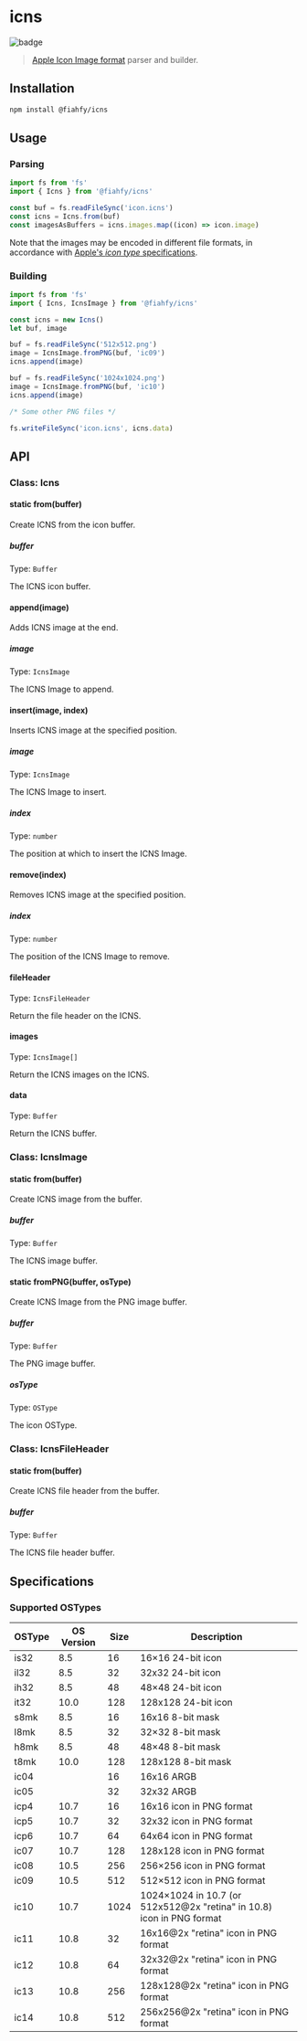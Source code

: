 <!-- markdownlint-disable MD024 -->
# icns

![badge](https://github.com/fiahfy/icns/workflows/Node.js%20Package/badge.svg)

> [Apple Icon Image format](https://en.wikipedia.org/wiki/Apple_Icon_Image_format) parser and builder.

## Installation

```bash
npm install @fiahfy/icns
```

## Usage

### Parsing

```js
import fs from 'fs'
import { Icns } from '@fiahfy/icns'

const buf = fs.readFileSync('icon.icns')
const icns = Icns.from(buf)
const imagesAsBuffers = icns.images.map((icon) => icon.image)
```

Note that the images may be encoded in different file formats, in accordance with [Apple's _icon type_ specifications](https://en.wikipedia.org/wiki/Apple_Icon_Image_format#Icon_types).

### Building

```js
import fs from 'fs'
import { Icns, IcnsImage } from '@fiahfy/icns'

const icns = new Icns()
let buf, image

buf = fs.readFileSync('512x512.png')
image = IcnsImage.fromPNG(buf, 'ic09')
icns.append(image)

buf = fs.readFileSync('1024x1024.png')
image = IcnsImage.fromPNG(buf, 'ic10')
icns.append(image)

/* Some other PNG files */

fs.writeFileSync('icon.icns', icns.data)
```

## API

### Class: Icns

#### static from(buffer)

Create ICNS from the icon buffer.

##### buffer

Type: `Buffer`

The ICNS icon buffer.

#### append(image)

Adds ICNS image at the end.

##### image

Type: `IcnsImage`

The ICNS Image to append.

#### insert(image, index)

Inserts ICNS image at the specified position.

##### image

Type: `IcnsImage`

The ICNS Image to insert.

##### index

Type: `number`

The position at which to insert the ICNS Image.

#### remove(index)

Removes ICNS image at the specified position.

##### index

Type: `number`

The position of the ICNS Image to remove.

#### fileHeader

Type: `IcnsFileHeader`

Return the file header on the ICNS.

#### images

Type: `IcnsImage[]`

Return the ICNS images on the ICNS.

#### data

Type: `Buffer`

Return the ICNS buffer.

### Class: IcnsImage

#### static from(buffer)

Create ICNS image from the buffer.

##### buffer

Type: `Buffer`

The ICNS image buffer.

#### static fromPNG(buffer, osType)

Create ICNS Image from the PNG image buffer.

##### buffer

Type: `Buffer`

The PNG image buffer.

##### osType

Type: `OSType`

The icon OSType.

### Class: IcnsFileHeader

#### static from(buffer)

Create ICNS file header from the buffer.

##### buffer

Type: `Buffer`

The ICNS file header buffer.

## Specifications

### Supported OSTypes

| OSType | OS Version | Size | Description                                                           |
| ------ | ---------- | ---- | --------------------------------------------------------------------- |
| is32   | 8.5        | 16   | 16×16 24-bit icon                                                     |
| il32   | 8.5        | 32   | 32x32 24-bit icon                                                     |
| ih32   | 8.5        | 48   | 48×48 24-bit icon                                                     |
| it32   | 10.0       | 128  | 128x128 24-bit icon                                                   |
| s8mk   | 8.5        | 16   | 16x16 8-bit mask                                                      |
| l8mk   | 8.5        | 32   | 32×32 8-bit mask                                                      |
| h8mk   | 8.5        | 48   | 48×48 8-bit mask                                                      |
| t8mk   | 10.0       | 128  | 128x128 8-bit mask                                                    |
| ic04   |            | 16   | 16x16 ARGB                                                            |
| ic05   |            | 32   | 32x32 ARGB                                                            |
| icp4   | 10.7       | 16   | 16x16 icon in PNG format                                              |
| icp5   | 10.7       | 32   | 32x32 icon in PNG format                                              |
| icp6   | 10.7       | 64   | 64x64 icon in PNG format                                              |
| ic07   | 10.7       | 128  | 128x128 icon in PNG format                                            |
| ic08   | 10.5       | 256  | 256×256 icon in PNG format                                            |
| ic09   | 10.5       | 512  | 512×512 icon in PNG format                                            |
| ic10   | 10.7       | 1024 | 1024×1024 in 10.7 (or 512x512@2x "retina" in 10.8) icon in PNG format |
| ic11   | 10.8       | 32   | 16x16@2x "retina" icon in PNG format                                  |
| ic12   | 10.8       | 64   | 32x32@2x "retina" icon in PNG format                                  |
| ic13   | 10.8       | 256  | 128x128@2x "retina" icon in PNG format                                |
| ic14   | 10.8       | 512  | 256x256@2x "retina" icon in PNG format                                |
